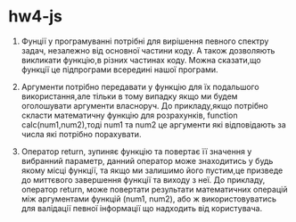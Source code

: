 # hw4-js

1. Фунції у програмуванні потрібні для вирішення певного спектру задач, незалежно від основної частини коду. А також дозволяють викликати функцію,в різних частинах коду. Можна сказати,що функції це підпрограми всередині нашої програми.

2. Аргументи потрібно передавати у функцію для їх подальшого використання,але тільки в тому випадку якщо ми будем оголошувати аргументи власноруч.
До прикладу,якщо потрібно скласти математичну функцію для розрахунків, function calc(num1,num2),тоді num1 та num2 це аргументи які відповідають за числа які потрібно порахувати.

3. Оператор return, зупиняє функцію та повертає її значення у вибранний параметр, данний оператор може знаходитись у будь якому місці функції, та якщо ми залишимо його пустим,це призведе до миттєвого завершення функції та виходу з неї. До прикладу, оператор return, може повертати результати математичних операцій між аргументами функцій (num1, num2), або ж використовуватись для валідації певної інформації що надходить від користувача.
